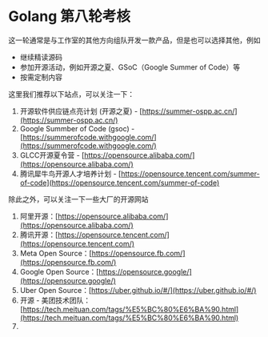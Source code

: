 # Golang 第八轮考核

这一轮通常是与工作室的其他方向组队开发一款产品，但是也可以选择其他，例如



- 继续精读源码
- 参加开源活动，例如开源之夏、GSoC（Google Summer of Code）等
- 按需定制内容

这里我们推荐以下站点，可以关注一下：
1. 开源软件供应链点亮计划 (开源之夏) - [https://summer-ospp.ac.cn/](https://summer-ospp.ac.cn/)
2. Google Summber of Code (gsoc) - [https://summerofcode.withgoogle.com/](https://summerofcode.withgoogle.com/)
3. GLCC开源夏令营 - [https://opensource.alibaba.com/](https://opensource.alibaba.com/)
4. 腾讯犀牛鸟开源人才培养计划 - [https://opensource.tencent.com/summer-of-code](https://opensource.tencent.com/summer-of-code)

除此之外，可以关注一下一些大厂的开源网站

1. 阿里开源：[https://opensource.alibaba.com/](https://opensource.alibaba.com/)
2. 腾讯开源：[https://opensource.tencent.com/](https://opensource.tencent.com/)
3. Meta Open Source：[https://opensource.fb.com/](https://opensource.fb.com/)
4. Google Open Source：[https://opensource.google/](https://opensource.google/)
5. Uber Open Source：[https://uber.github.io/#/](https://uber.github.io/#/)
6. 开源 - 美团技术团队：[https://tech.meituan.com/tags/%E5%BC%80%E6%BA%90.html](https://tech.meituan.com/tags/%E5%BC%80%E6%BA%90.html)
7. 
